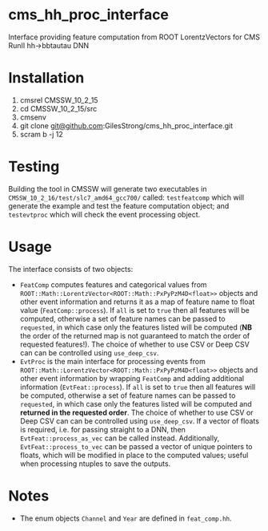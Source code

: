 # cms_hh_proc_interface
Interface providing feature computation from ROOT LorentzVectors for CMS RunII hh->bbtautau DNN

# Installation

1. cmsrel CMSSW_10_2_15
1. cd CMSSW_10_2_15/src
1. cmsenv
1. git clone git@github.com:GilesStrong/cms_hh_proc_interface.git
1. scram b -j 12

# Testing

Building the tool in CMSSW will generate two executables in `CMSSW_10_2_16/test/slc7_amd64_gcc700/` called: `testfeatcomp` which will generate the example and test the feature computation object; and `testevtproc` which will check the event processing object.

# Usage

The interface consists of two objects:
- `FeatComp` computes features and categorical values from `ROOT::Math::LorentzVector<ROOT::Math::PxPyPzM4D<float>>` objects and other event information and returns it as a map of feature name to float value (`FeatComp::process`). If `all` is set to `true` then all features will be computed, otherwise a set of feature names can be passed to `requested`, in which case only the features listed will be computed (**NB** the order of the returned map is not guaranteed to match the order of requested features!). The choice of whether to use CSV or Deep CSV can can be controlled using `use_deep_csv`.
- `EvtProc` is the main interface for processing events from `ROOT::Math::LorentzVector<ROOT::Math::PxPyPzM4D<float>>` objects and other event information by wrapping `FeatComp` and adding additional information (`EvtFeat::process`). If `all` is set to `true` then all features will be computed, otherwise a set of feature names can be passed to `requested`, in which case only the features listed will be computed and **returned in the requested order**. The choice of whether to use CSV or Deep CSV can can be controlled using `use_deep_csv`. If a vector of floats is required, i.e. for passing straight to a DNN, then `EvtFeat::process_as_vec` can be called instead. Additionally, `EvtFeat::process_to_vec` can be passed a vector of unique pointers to floats, which will be modified in place to the computed values; useful when processing ntuples to save the outputs. 

# Notes

- The enum objects `Channel` and `Year` are defined in `feat_comp.hh`.
